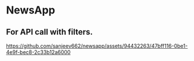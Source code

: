 # NewsApp
## For API call with filters.

https://github.com/sanjeev662/newsapp/assets/94432263/47bff116-0be1-4e9f-bec8-2c33b12a6000

